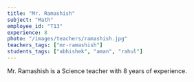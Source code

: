 ```yaml
---
title: "Mr. Ramashish"
subject: "Math"
employee_id: "T13"
experience: 8
photo: "/images/teachers/ramashish.jpg"
teachers_tags: ["mr-ramashish"]
students_tags: ["abhishek", "aman", "rahul"]
---
```

Mr. Ramashish is a Science teacher with 8 years of experience.
